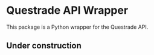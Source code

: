 # Questrade API Wrapper
This package is a Python wrapper for the Questrade API.

## Under construction